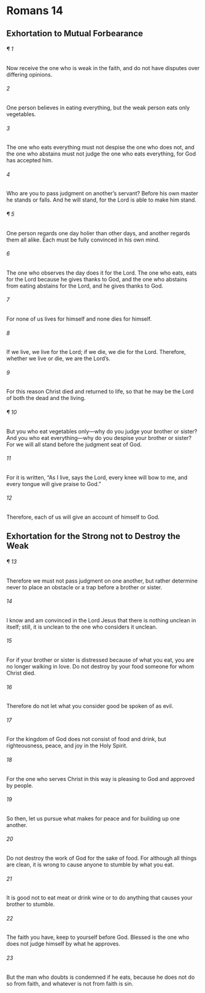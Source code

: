 # Romans 14
## Exhortation to Mutual Forbearance
###### ¶ 1
Now receive the one who is weak in the faith, and do not have disputes over differing opinions.
###### 2
One person believes in eating everything, but the weak person eats only vegetables.
###### 3
The one who eats everything must not despise the one who does not, and the one who abstains must not judge the one who eats everything, for God has accepted him.
###### 4
Who are you to pass judgment on another’s servant? Before his own master he stands or falls. And he will stand, for the Lord is able to make him stand.
###### ¶ 5
One person regards one day holier than other days, and another regards them all alike. Each must be fully convinced in his own mind.
###### 6
The one who observes the day does it for the Lord. The one who eats, eats for the Lord because he gives thanks to God, and the one who abstains from eating abstains for the Lord, and he gives thanks to God.
###### 7
For none of us lives for himself and none dies for himself.
###### 8
If we live, we live for the Lord; if we die, we die for the Lord. Therefore, whether we live or die, we are the Lord’s.
###### 9
For this reason Christ died and returned to life, so that he may be the Lord of both the dead and the living.
###### ¶ 10
But you who eat vegetables only—why do you judge your brother or sister? And you who eat everything—why do you despise your brother or sister? For we will all stand before the judgment seat of God.
###### 11
For it is written, “As I live, says the Lord, every knee will bow to me, and every tongue will give praise to God.”
###### 12
Therefore, each of us will give an account of himself to God.
## Exhortation for the Strong not to Destroy the Weak
###### ¶ 13
Therefore we must not pass judgment on one another, but rather determine never to place an obstacle or a trap before a brother or sister.
###### 14
I know and am convinced in the Lord Jesus that there is nothing unclean in itself; still, it is unclean to the one who considers it unclean.
###### 15
For if your brother or sister is distressed because of what you eat, you are no longer walking in love. Do not destroy by your food someone for whom Christ died.
###### 16
Therefore do not let what you consider good be spoken of as evil.
###### 17
For the kingdom of God does not consist of food and drink, but righteousness, peace, and joy in the Holy Spirit.
###### 18
For the one who serves Christ in this way is pleasing to God and approved by people.
###### 19
So then, let us pursue what makes for peace and for building up one another.
###### 20
Do not destroy the work of God for the sake of food. For although all things are clean, it is wrong to cause anyone to stumble by what you eat.
###### 21
It is good not to eat meat or drink wine or to do anything that causes your brother to stumble.
###### 22
The faith you have, keep to yourself before God. Blessed is the one who does not judge himself by what he approves.
###### 23
But the man who doubts is condemned if he eats, because he does not do so from faith, and whatever is not from faith is sin.
